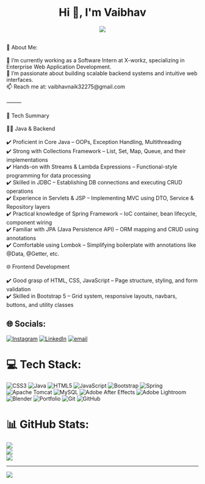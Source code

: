 <h1 align="center">Hi 👋, I'm Vaibhav</h1>
<p align="center">
  <a href="https://github.com/01vaibhavnaik/01vaibhavnaik">
    <img src="https://readme-typing-svg.herokuapp.com?color=%2336BCF7&center=true&vCenter=true&lines=Hi+I+am+Vaibhav;Welcome+to+my+Github+page;I+am+a+Software+Developer;Thank+you+for+visiting+my+page;😄">
  </a>
</p>
<br>
 💫 About Me:
<br><br>🔭 I’m currently working as a Software Intern at X-workz, specializing in Enterprise Web Application Development.<br>🌱 I’m passionate about building scalable backend systems and intuitive web interfaces.<br>📫 Reach me at: vaibhavnaik32275@gmail.com<br><br>⸻<br><br>🚀 Tech Summary<br><br>👨‍💻 Java & Backend<br><br>✔️ Proficient in Core Java – OOPs, Exception Handling, Multithreading<br>✔️ Strong with Collections Framework – List, Set, Map, Queue, and their implementations<br>✔️ Hands-on with Streams & Lambda Expressions – Functional-style programming for data processing<br>✔️ Skilled in JDBC – Establishing DB connections and executing CRUD operations<br>✔️ Experience in Servlets & JSP – Implementing MVC using DTO, Service & Repository layers<br>✔️ Practical knowledge of Spring Framework – IoC container, bean lifecycle, component wiring<br>✔️ Familiar with JPA (Java Persistence API) – ORM mapping and CRUD using annotations<br>✔️ Comfortable using Lombok – Simplifying boilerplate with annotations like @Data, @Getter, etc.<br><br>🌐 Frontend Development<br><br>✔️ Good grasp of HTML, CSS, JavaScript – Page structure, styling, and form validation<br>✔️ Skilled in Bootstrap 5 – Grid system, responsive layouts, navbars, buttons, and utility classes


## 🌐 Socials:
[![Instagram](https://img.shields.io/badge/Instagram-%23E4405F.svg?logo=Instagram&logoColor=white)](https://instagram.com/vaibhav_._naik_) [![LinkedIn](https://img.shields.io/badge/LinkedIn-%230077B5.svg?logo=linkedin&logoColor=white)](https://linkedin.com/in/Vaibhav) [![email](https://img.shields.io/badge/Email-D14836?logo=gmail&logoColor=white)](mailto:vaibhavnaik32275@gmail.com) 

# 💻 Tech Stack:
![CSS3](https://img.shields.io/badge/css3-%231572B6.svg?style=for-the-badge&logo=css3&logoColor=white) ![Java](https://img.shields.io/badge/java-%23ED8B00.svg?style=for-the-badge&logo=openjdk&logoColor=white) ![HTML5](https://img.shields.io/badge/html5-%23E34F26.svg?style=for-the-badge&logo=html5&logoColor=white) ![JavaScript](https://img.shields.io/badge/javascript-%23323330.svg?style=for-the-badge&logo=javascript&logoColor=%23F7DF1E) ![Bootstrap](https://img.shields.io/badge/bootstrap-%238511FA.svg?style=for-the-badge&logo=bootstrap&logoColor=white) ![Spring](https://img.shields.io/badge/spring-%236DB33F.svg?style=for-the-badge&logo=spring&logoColor=white) ![Apache Tomcat](https://img.shields.io/badge/apache%20tomcat-%23F8DC75.svg?style=for-the-badge&logo=apache-tomcat&logoColor=black) ![MySQL](https://img.shields.io/badge/mysql-4479A1.svg?style=for-the-badge&logo=mysql&logoColor=white) ![Adobe After Effects](https://img.shields.io/badge/Adobe%20After%20Effects-9999FF.svg?style=for-the-badge&logo=Adobe%20After%20Effects&logoColor=white) ![Adobe Lightroom](https://img.shields.io/badge/Adobe%20Lightroom-31A8FF.svg?style=for-the-badge&logo=Adobe%20Lightroom&logoColor=white) ![Blender](https://img.shields.io/badge/blender-%23F5792A.svg?style=for-the-badge&logo=blender&logoColor=white) ![Portfolio](https://img.shields.io/badge/Portfolio-%23000000.svg?style=for-the-badge&logo=firefox&logoColor=#FF7139) ![Git](https://img.shields.io/badge/git-%23F05033.svg?style=for-the-badge&logo=git&logoColor=white) ![GitHub](https://img.shields.io/badge/github-%23121011.svg?style=for-the-badge&logo=github&logoColor=white)
# 📊 GitHub Stats:
![](https://github-readme-stats.vercel.app/api?username=vaibhavnaik01&theme=vision-friendly-dark&hide_border=false&include_all_commits=false&count_private=false)<br/>
![](https://nirzak-streak-stats.vercel.app/?user=vaibhavnaik01&theme=vision-friendly-dark&hide_border=false)<br/>
![](https://github-readme-stats.vercel.app/api/top-langs/?username=vaibhavnaik01&theme=vision-friendly-dark&hide_border=false&include_all_commits=false&count_private=false&layout=compact)

---
[![](https://visitcount.itsvg.in/api?id=vaibhavnaik01&icon=0&color=0)](https://visitcount.itsvg.in)

<!-- Proudly created with GPRM ( https://gprm.itsvg.in ) -->
